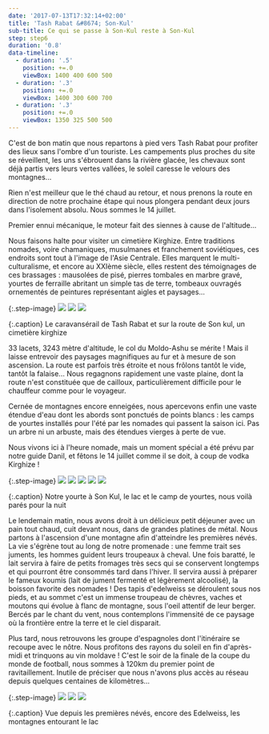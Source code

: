 ```yaml
---
date: '2017-07-13T17:32:14+02:00'
title: 'Tash Rabat &#8674; Son-Kul'
sub-title: Ce qui se passe à Son-Kul reste à Son-Kul
step: step6
duration: '0.8'
data-timeline:
  - duration: '.5'
    position: +=.0
    viewBox: 1400 400 600 500
  - duration: '.3'
    position: +=.0
    viewBox: 1400 300 600 700
  - duration: '.3'
    position: +=.0
    viewBox: 1350 325 500 500
---
```

C'est de bon matin que nous repartons à pied vers Tash Rabat pour profiter des lieux sans l'ombre d'un touriste. Les campements plus proches du site se réveillent, les uns s'ébrouent dans la rivière glacée, les chevaux sont déjà partis vers leurs vertes vallées, le soleil caresse le velours des montagnes...

Rien n'est meilleur que le thé chaud au retour, et nous prenons la route en direction de notre prochaine étape qui nous plongera pendant deux jours dans l'isolement absolu. Nous sommes le 14 juillet.

Premier ennui mécanique, le moteur fait des siennes à cause de l'altitude...

Nous faisons halte pour visiter un cimetière Kirghize. Entre traditions nomades, voire chamaniques, musulmanes et franchement soviétiques, ces endroits sont tout à l'image de l'Asie Centrale. Elles marquent le multi-culturalisme, et encore au XXIème siècle, elles restent des témoignages de ces brassages : mausolées de pisé, pierres tombales en marbre gravé, yourtes de ferraille abritant un simple tas de terre, tombeaux ouvragés ornementés de peintures représentant aigles et paysages...

{:.step-image}
[![](/assets/img/uploads/kyrgyzstan_14-07-2018_04.jpg)](/assets/img/uploads/kyrgyzstan_14-07-2018_04.jpg "Tash Rabat")
[![](/assets/img/uploads/kyrgyzstan_14-07-2018_06.jpg)](/assets/img/uploads/kyrgyzstan_14-07-2018_06.jpg "Sur la route de Son Kul")
[![](/assets/img/uploads/kyrgyzstan_14-07-2018_07.jpg)](/assets/img/uploads/kyrgyzstan_14-07-2018_07.jpg "Cimetière kirghize")

{:.caption}
Le caravansérail de Tash Rabat et sur la route de Son kul, un cimetière kirghize

33 lacets, 3243 mètre d'altitude, le col du Moldo-Ashu se mérite ! Mais il laisse entrevoir des paysages magnifiques au fur et à mesure de son ascension. La route est parfois très étroite et nous frôlons tantôt le vide, tantôt la falaise... Nous regagnons rapidement une vaste plaine, dont la route n'est constituée que de cailloux, particulièrement difficile pour le chauffeur comme pour le voyageur.

Cernée de montagnes encore enneigées, nous apercevons enfin une vaste étendue d'eau dont les abords sont ponctués de points blancs : les camps de yourtes installés pour l'été par les nomades qui passent la saison ici. Pas un arbre ni un arbuste, mais des étendues vierges à perte de vue.

Nous vivons ici à l'heure nomade, mais un moment spécial a été prévu par notre guide Danil, et fêtons le 14 juillet comme il se doit, à coup de vodka Kirghize ! 

{:.step-image}
[![](/assets/img/uploads/kyrgyzstan_14-07-2018_09.jpg)](/assets/img/uploads/kyrgyzstan_14-07-2018_09.jpg "Notre yourte")
[![](/assets/img/uploads/kyrgyzstan_14-07-2018_10.jpg)](/assets/img/uploads/kyrgyzstan_14-07-2018_10.jpg "Le lac Son Kul")
[![](/assets/img/uploads/kyrgyzstan_14-07-2018_11.jpg)](/assets/img/uploads/kyrgyzstan_14-07-2018_11.jpg "Le lac Son Kul")
[![](/assets/img/uploads/kyrgyzstan_14-07-2018_14.jpg)](/assets/img/uploads/kyrgyzstan_14-07-2018_14.jpg "Le camp de yourtes")
[![](/assets/img/uploads/kyrgyzstan_14-07-2018_15.jpg)](/assets/img/uploads/kyrgyzstan_14-07-2018_15.jpg "Parés pour la nuit")

{:.caption}
Notre yourte à Son Kul, le lac et le camp de yourtes, nous voilà parés pour la nuit

Le lendemain matin, nous avons droit à un délicieux petit déjeuner avec un pain tout chaud, cuit devant nous, dans de grandes platines de métal. Nous partons à l'ascension d'une montagne afin d'atteindre les premières névés. La vie s'égrène tout au long de notre promenade : une femme trait ses juments, les hommes guident leurs troupeaux à cheval. Une fois baratté, le lait servira à faire de petits fromages très secs qui se conservent longtemps et qui pourront être consommés tard dans l'hiver. Il servira aussi à préparer le fameux koumis (lait de jument fermenté et légèrement alcoolisé), la boisson favorite des nomades ! Des tapis d'edelweiss se déroulent sous nos pieds, et au sommet c'est un immense troupeau de chèvres, vaches et moutons qui évolue à flanc de montagne, sous l'oeil attentif de leur berger. Bercés par le chant du vent, nous contemplons l'immensité de ce paysage où la frontière entre la terre et le ciel disparait.

Plus tard, nous retrouvons les groupe d'espagnoles dont l'itinéraire se recoupe avec le nôtre. Nous profitons des rayons du soleil en fin d'après-midi et trinquons au vin moldave !  C'est le soir de la finale de la coupe du monde de football, nous sommes à 120km du premier point de ravitaillement. Inutile de préciser que nous n'avons plus accès au réseau depuis quelques centaines de kilomètres...

{:.step-image}
[![](/assets/img/uploads/kyrgyzstan_15-07-2018_02.jpg)](/assets/img/uploads/kyrgyzstan_15-07-2018_02.jpg "Vue depuis les premières névés")
[![](/assets/img/uploads/kyrgyzstan_15-07-2018_03.jpg)](/assets/img/uploads/kyrgyzstan_15-07-2018_03.jpg "Edelweiss")
[![](/assets/img/uploads/kyrgyzstan_15-07-2018_04.jpg)](/assets/img/uploads/kyrgyzstan_15-07-2018_04.jpg "Le lac Son Kul")

{:.caption}
Vue depuis les premières névés, encore des Edelweiss, les montagnes entourant le lac
